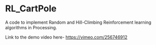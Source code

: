 # RL_CartPole
A code to implement Random and Hill-Climbing Reinforcement learning algorithms in Processing.

Link to the demo video here-
https://vimeo.com/256746912
